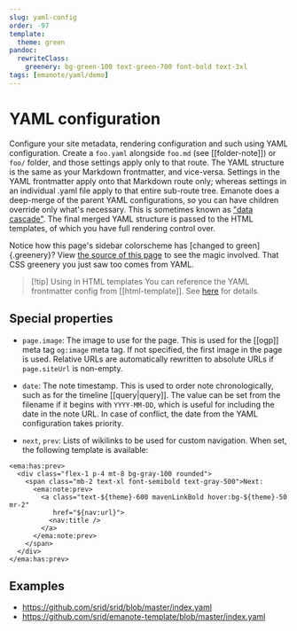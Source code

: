 ```yaml
---
slug: yaml-config
order: -97
template:
  theme: green
pandoc:
  rewriteClass:
    greenery: bg-green-100 text-green-700 font-bold text-3xl
tags: [emanote/yaml/demo]
---
```


# YAML configuration

Configure your site metadata, rendering configuration and such using YAML configuration. Create a `foo.yaml` alongside `foo.md` (see [[folder-note]]) or `foo/` folder, and those settings apply only to that route. The YAML structure is the same as your Markdown frontmatter, and vice-versa. Settings in the YAML frontmatter apply onto that Markdown route only; whereas settings in an individual .yaml file apply to that entire sub-route tree. Emanote does a deep-merge of the parent YAML configurations, so you can have children override only what's necessary. This is sometimes known as ["data cascade"](https://www.11ty.dev/docs/data-cascade/). The final merged YAML structure is passed to the HTML templates, of which you have full rendering control over.

Notice how this page's sidebar colorscheme has [changed to green]{.greenery}? View [the source of this page](https://github.com/srid/emanote/blob/master/docs/guide/yaml-config.md) to see the magic involved. That CSS greenery you just saw too comes from YAML.

>[!tip] Using in HTML templates
> You can reference the YAML frontmatter config from [[html-template]]. See [here](https://github.com/srid/emanote/discussions/131#discussioncomment-1382189) for details.

## Special properties

- `page.image`: The image to use for the page. This is used for the [[ogp]] meta tag `og:image` meta tag. If not specified, the first image in the page is used. Relative URLs are automatically rewritten to absolute URLs if `page.siteUrl` is non-empty.

- `date`: The note timestamp. This is used to order note chronologically, such as for the timeline [[query|query]].
  The value can be set from the filename if it begins with `YYYY-MM-DD`, which is useful for including the date in the note URL.
  In case of conflict, the date from the YAML configuration takes priority.

- `next`, `prev`: Lists of wikilinks to be used for custom navigation. When set, the following template is available:

```
<ema:has:prev>
  <div class="flex-1 p-4 mt-8 bg-gray-100 rounded">
    <span class="mb-2 text-xl font-semibold text-gray-500">Next:
      <ema:note:prev>
        <a class="text-${theme}-600 mavenLinkBold hover:bg-${theme}-50 mr-2"
           href="${nav:url}">
          <nav:title />
        </a>
      </ema:note:prev>
    </span>
  </div>
</ema:has:prev>
```

## Examples

- https://github.com/srid/srid/blob/master/index.yaml
- https://github.com/srid/emanote-template/blob/master/index.yaml
